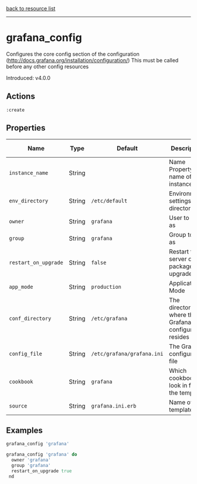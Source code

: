 [back to resource list](https://github.com/sous-chefs/grafana#resources)

---

# grafana_config

Configures the core config section of the configuration (http://docs.grafana.org/installation/configuration/)
This must be called before any other config resources

Introduced: v4.0.0

## Actions

`:create`

## Properties

| Name                  | Type        |  Default                    | Description                                               | Allowed Values
| --------------------- | ----------- | --------------------------- | --------------------------------------------------------- | --------------- |
| `instance_name`       | String      |                             | Name Property, name of the instance                       |
| `env_directory`       | String      | `/etc/default`              | Environment settings directory                            | Valid directory
| `owner`               | String      | `grafana`                   | User to run as                                            |
| `group`               | String      | `grafana`                   | Group to run as                                           |
| `restart_on_upgrade`  | String      | `false`                     | Restart the server on package upgrade                     |
| `app_mode`            | String      | `production`                | Application Mode                                          | production development
| `conf_directory`      | String      | `/etc/grafana`              | The directory where the Grafana configuration resides     | Valid directory
| `config_file`         | String      | `/etc/grafana/grafana.ini`  | The Grafana configuration file                            | Valid file path
| `cookbook`            | String      | `grafana`                   | Which cookbook to look in for the template                |
| `source`              | String      | `grafana.ini.erb`           | Name of the template                                      |

## Examples

```ruby
grafana_config 'grafana'
```

```ruby
grafana_config 'grafana' do
  owner 'grafana'
  group 'grafana'
  restart_on_upgrade true
 nd
```

